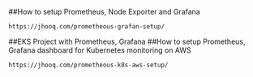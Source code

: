 ##How to setup Prometheus, Node Exporter and Grafana

```
https://jhooq.com/prometheous-grafan-setup/
```
##EKS Project with Prometheus, Grafana
##How to setup Prometheus, Grafana dashboard for Kubernetes monitoring on AWS
```
https://jhooq.com/prometheous-k8s-aws-setup/
```
